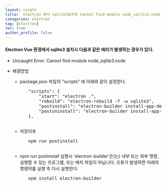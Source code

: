 ```yaml
---
layout: single
title:  electron 에서 sqlite3설치후 Cannot find module node_sqlite3.node 오류 발생시 해결 방법
categories: electron
tag: [electron]
toc: true
author_profile: false
---
```

#### Electron Vue 환경에서 sqlite3 설치시 다음과 같은 에러가 발생하는 경우가 있다.

* Uncaught Error: Cannot find module node_sqlite3.node

* 해결방법
    * package.json 파일의 "scripts" 에 아래와 같이 설정한다.
    <pre>
        "scripts": {
            "start": "electron .",
            "rebuild": "electron-rebuild -f -w sqlite3",
            "postinstall": "electron-builder install-app-deps",
            "postuninstall": "electron-builder install-app-deps"
        },
    </pre>

    * 저장이후 
    <pre>
        npm run postinstall
    </pre>

    * npm run postinstall 실행시 'electron-builder'은(는) 내부 또는 외부 명령, 실행할 수 있는 프로그램, 또는
배치 파일이 아닙니다. 오류가 발생하면 아래의 명령어를 실행 후 다시 실행한다.

    <pre>
        npm install electron-builder
    </pre>
